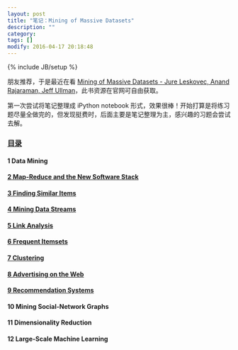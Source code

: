 ```yaml
---
layout: post
title: "笔记：Mining of Massive Datasets"
description: ""
category: 
tags: []
modify: 2016-04-17 20:18:48
---
```

{% include JB/setup %}

朋友推荐，于是最近在看 [Mining of Massive Datasets - Jure Leskovec, Anand Rajaraman, Jeff Ullman](http://www.mmds.org/)，此书资源在官网可自由获取。

第一次尝试将笔记整理成 iPython notebook 形式，效果很棒！开始打算是将练习题尽量全做完的，但发现挺费时，后面主要是笔记整理为主，感兴趣的习题会尝试去解。

### [目录](http://nbviewer.ipython.org/github/ningchi/book_notes/tree/master/Mining_of_Massive_Datasets/)

#### 1 Data Mining 

#### [2 Map-Reduce and the New Software Stack](http://nbviewer.jupyter.org/github/ningchi/book_notes/blob/master/Mining_of_Massive_Datasets/MapReduce_and_the_New_Software_Stack/note.ipynb)

#### [3 Finding Similar Items](http://nbviewer.ipython.org/github/ningchi/book_notes/blob/master/Mining_of_Massive_Datasets/Finding_Similar_Items/note.ipynb)

#### [4 Mining Data Streams](http://nbviewer.ipython.org/github/ningchi/book_notes/blob/master/Mining_of_Massive_Datasets/Mining_Data_Streams/note.ipynb)

#### [5 Link Analysis](http://nbviewer.ipython.org/github/ningchi/book_notes/blob/master/Mining_of_Massive_Datasets/Link_Analysis/note.ipynb)   

#### [6 Frequent Itemsets](http://nbviewer.ipython.org/github/ningchi/book_notes/blob/master/Mining_of_Massive_Datasets/Frequent_Itemsets/note.ipynb)

#### [7 Clustering](http://nbviewer.jupyter.org/github/ningchi/book_notes/blob/master/Mining_of_Massive_Datasets/Clustering/note.ipynb)                

#### [8 Advertising on the Web](http://nbviewer.jupyter.org/github/ningchi/book_notes/blob/master/Mining_of_Massive_Datasets/Advertising_on_the_Web/note.ipynb)

#### [9 Recommendation Systems](http://nbviewer.ipython.org/github/ningchi/book_notes/blob/master/Mining_of_Massive_Datasets/Recommendation_Systems/note.ipynb)       

#### 10  Mining Social-Network Graphs         

#### 11  Dimensionality Reduction                  

#### 12  Large-Scale Machine Learning

